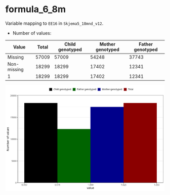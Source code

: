 # formula_6_8m
Variable mapping to `EE16` in `Skjema5_18mnd_v12`.
- Number of values:

| Value | Total | Child genotyped | Mother genotyped | Father genotyped |
| ----- | ----- | --------------- | ---------------- | ---------------- |
| Missing | 57009 | 57009 | 54248 | 37743 |
| Non-missing | 18299 | 18299 | 17402 | 12341 |
| 1 | 18299 | 18299 | 17402 | 12341 |



![](formula_6_8m_n.png)



